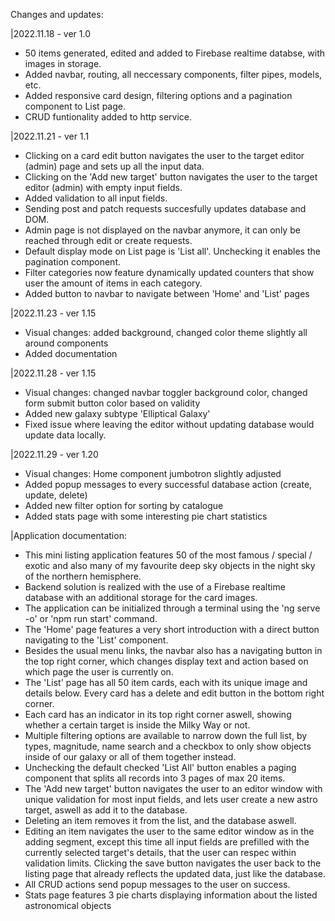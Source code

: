 Changes and updates:

|2022.11.18 - ver 1.0

- 50 items generated, edited and added to Firebase realtime databse, with images in storage.
- Added navbar, routing, all neccessary components, filter pipes, models, etc.
- Added responsive card design, filtering options and a pagination component to List page.
- CRUD funtionality added to http service.

|2022.11.21 - ver 1.1

- Clicking on a card edit button navigates the user to the target editor (admin) page and sets up all the input data.
- Clicking on the 'Add new target' button navigates the user to the target editor (admin) with empty input fields.
- Added validation to all input fields.
- Sending post and patch requests succesfully updates database and DOM.
- Admin page is not displayed on the navbar anymore, it can only be reached through edit or create requests.
- Default display mode on List page is 'List all'. Unchecking it enables the pagination component.
- Filter categories now feature dynamically updated counters that show user the amount of items in each category.
- Added button to navbar to navigate between 'Home' and 'List' pages

|2022.11.23 - ver 1.15

- Visual changes: added background, changed color theme slightly all around components
- Added documentation

|2022.11.28 - ver 1.15

- Visual changes: changed navbar toggler background color, changed form submit button color based on validity
- Added new galaxy subtype 'Elliptical Galaxy'
- Fixed issue where leaving the editor without updating database would update data locally.

|2022.11.29 - ver 1.20

- Visual changes: Home component jumbotron slightly adjusted
- Added popup messages to every successful database action (create, update, delete)
- Added new filter option for sorting by catalogue
- Added stats page with some interesting pie chart statistics

|Application documentation:

- This mini listing application features 50 of the most famous / special / exotic and also many of my favourite deep sky objects in the night sky of the northern hemisphere.
- Backend solution is realized with the use of a Firebase realtime database with an additional storage for the card images.
- The application can be initialized through a terminal using the 'ng serve -o' or 'npm run start' command.
- The 'Home' page features a very short introduction with a direct button navigating to the 'List' component.
- Besides the usual menu links, the navbar also has a navigating button in the top right corner, which changes display text and action based on which page the user is currently on.
- The 'List' page has all 50 item cards, each with its unique image and details below. Every card has a delete and edit button in the bottom right corner.
- Each card has an indicator in its top right corner aswell, showing whether a certain target is inside the Milky Way or not.
- Multiple filtering options are available to narrow down the full list, by types, magnitude, name search and a checkbox to only show objects inside of our galaxy or all of them together instead.
- Unchecking the default checked 'List All' button enables a paging component that splits all records into 3 pages of max 20 items.
- The 'Add new target' button navigates the user to an editor window with unique validation for most input fields, and lets user create a new astro target, aswell as add it to the database.
- Deleting an item removes it from the list, and the database aswell.
- Editing an item navigates the user to the same editor window as in the adding segment, except this time all input fields are prefilled with the currently selected target's details, that the user can respec within validation limits. Clicking the save button navigates the user back to the listing page that already reflects the updated data, just like the database.
- All CRUD actions send popup messages to the user on success.
- Stats page features 3 pie charts displaying information about the listed astronomical objects
